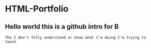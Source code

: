 # HTML-Portfolio

## Hello world this is a github intro for B


``` Tho I don't fully understand or know what I'm doing I'm trying to teach ```